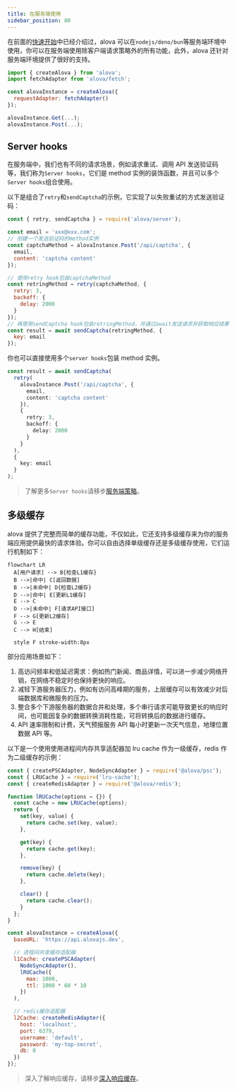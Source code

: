 ```yaml
---
title: 在服务端使用
sidebar_position: 80
---
```


在前面的[快速开始](/tutorial/getting-started/quick-start)中已经介绍过，alova 可以在`nodejs/deno/bun`等服务端环境中使用，你可以在服务端使用除客户端请求策略外的所有功能，此外，alova 还针对服务端环境提供了很好的支持。

```js
import { createAlova } from 'alova';
import fetchAdapter from 'alova/fetch';

const alovaInstance = createAlova({
  requestAdapter: fetchAdapter()
});

alovaInstance.Get(...);
alovaInstance.Post(...);
```

## Server hooks

在服务端中，我们也有不同的请求场景，例如请求重试、调用 API 发送验证码等，我们称为`Server hooks`，它们是 method 实例的装饰函数，并且可以多个`Server hooks`组合使用。

以下是组合了`retry`和`sendCaptcha`的示例，它实现了以失败重试的方式发送验证码：

```js
const { retry, sendCaptcha } = require('alova/server');

const email = 'xxx@xxx.com';
// 创建一个发送验证码的method实例
const captchaMethod = alovaInstance.Post('/api/captcha', {
  email,
  content: 'captcha content'
});

// 使用retry hook包装captchaMethod
const retringMethod = retry(captchaMethod, {
  retry: 3,
  backoff: {
    delay: 2000
  }
});
// 再使用sendCaptcha hook包装retringMethod，并通过await发送请求并获取响应结果
const result = await sendCaptcha(retringMethod, {
  key: email
});
```

你也可以直接使用多个`server hooks`包装 method 实例。

```ts
const result = await sendCaptcha(
  retry(
    alovaInstance.Post('/api/captcha', {
      email,
      content: 'captcha content'
    }),
    {
      retry: 3,
      backoff: {
        delay: 2000
      }
    }
  ),
  {
    key: email
  }
);
```

> 了解更多`Server hooks`请移步[服务端策略](/xxx)。

## 多级缓存

alova 提供了完整而简单的缓存功能，不仅如此，它还支持多级缓存来为你的服务端应用提供最快的请求体验。你可以自由选择单级缓存还是多级缓存使用，它们运行机制如下：

```mermaid
flowchart LR
  A[用户请求] --> B{检查L1缓存}
  B -->|命中| C[返回数据]
  B -->|未命中| D{检查L2缓存}
  D -->|命中| E[更新L1缓存]
  E --> C
  D -->|未命中| F[请求API接口]
  F --> G[更新L2缓存]
  G --> E
  C --> H[结束]

  style F stroke-width:8px
```

部分应用场景如下：

1. 高访问频率和低延迟需求：例如热门新闻、商品详情，可以进一步减少网络开销，在网络不稳定时也保持更快的响应。
2. 减轻下游服务器压力，例如有访问高峰期的服务，上层缓存可以有效减少对后端数据库和微服务的压力。
3. 整合多个下游服务器的数据合并和处理，多个串行请求可能导致更长的响应时间，也可能因复杂的数据转换消耗性能，可将转换后的数据进行缓存。
4. API 速率限制和计费，天气预报服务 API 每小时更新一次天气信息，地理位置数据 API 等。

以下是一个使用使用进程间内存共享适配器加 lru cache 作为一级缓存，redis 作为二级缓存的示例：

```js
const { createPSCAdapter, NodeSyncAdapter } = require('@alova/psc');
const { LRUCache } = require('lru-cache');
const { createRedisAdapter } = require('@alova/redis');

function lRUCache(options = {}) {
  const cache = new LRUCache(options);
  return {
    set(key, value) {
      return cache.set(key, value);
    },

    get(key) {
      return cache.get(key);
    },

    remove(key) {
      return cache.delete(key);
    },

    clear() {
      return cache.clear();
    }
  };
}

const alovaInstance = createAlova({
  baseURL: 'https://api.alovajs.dev',

  // 进程间共享缓存适配器
  l1Cache: createPSCAdapter(
    NodeSyncAdapter(),
    lRUCache({
      max: 1000,
      ttl: 1000 * 60 * 10
    })
  ),

  // redis缓存适配器
  l2Cache: createRedisAdapter({
    host: 'localhost',
    port: 6379,
    username: 'default',
    password: 'my-top-secret',
    db: 0
  })
});
```

> 深入了解响应缓存，请移步[深入响应缓存](/xxx)。
